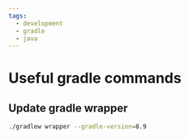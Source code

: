 ```yaml
---
tags:
  - development
  - gradle
  - java
---
```


# Useful gradle commands

## Update gradle wrapper

```bash
./gradlew wrapper --gradle-version=8.9
```
